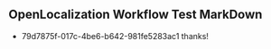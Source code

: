 ## OpenLocalization Workflow Test MarkDown
* 79d7875f-017c-4be6-b642-981fe5283ac1 thanks!

<!--HONumber=Jul16_HO4-->


